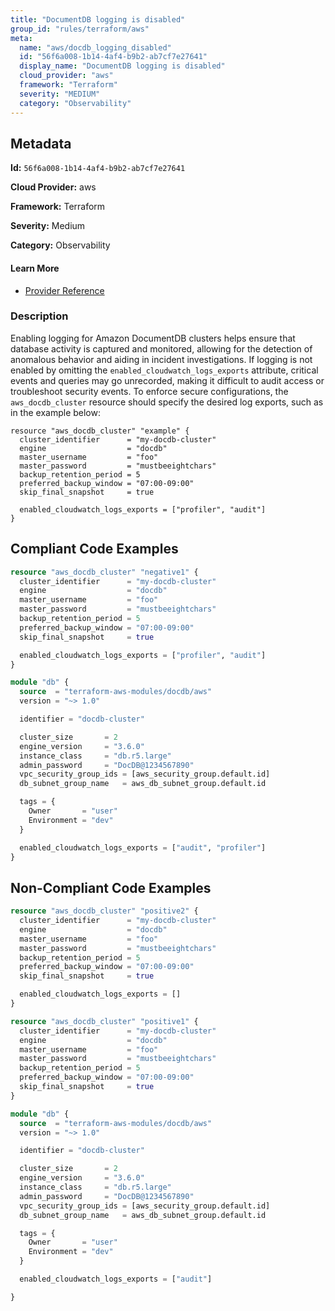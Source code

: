 ```yaml
---
title: "DocumentDB logging is disabled"
group_id: "rules/terraform/aws"
meta:
  name: "aws/docdb_logging_disabled"
  id: "56f6a008-1b14-4af4-b9b2-ab7cf7e27641"
  display_name: "DocumentDB logging is disabled"
  cloud_provider: "aws"
  framework: "Terraform"
  severity: "MEDIUM"
  category: "Observability"
---
```

## Metadata

**Id:** `56f6a008-1b14-4af4-b9b2-ab7cf7e27641`

**Cloud Provider:** aws

**Framework:** Terraform

**Severity:** Medium

**Category:** Observability

#### Learn More

 - [Provider Reference](https://registry.terraform.io/providers/hashicorp/aws/latest/docs/resources/docdb_cluster#enabled_cloudwatch_logs_exports)

### Description

 Enabling logging for Amazon DocumentDB clusters helps ensure that database activity is captured and monitored, allowing for the detection of anomalous behavior and aiding in incident investigations. If logging is not enabled by omitting the `enabled_cloudwatch_logs_exports` attribute, critical events and queries may go unrecorded, making it difficult to audit access or troubleshoot security events. To enforce secure configurations, the `aws_docdb_cluster` resource should specify the desired log exports, such as in the example below:

```
resource "aws_docdb_cluster" "example" {
  cluster_identifier      = "my-docdb-cluster"
  engine                  = "docdb"
  master_username         = "foo"
  master_password         = "mustbeeightchars"
  backup_retention_period = 5
  preferred_backup_window = "07:00-09:00"
  skip_final_snapshot     = true

  enabled_cloudwatch_logs_exports = ["profiler", "audit"]
}
```


## Compliant Code Examples
```terraform
resource "aws_docdb_cluster" "negative1" {
  cluster_identifier      = "my-docdb-cluster"
  engine                  = "docdb"
  master_username         = "foo"
  master_password         = "mustbeeightchars"
  backup_retention_period = 5
  preferred_backup_window = "07:00-09:00"
  skip_final_snapshot     = true

  enabled_cloudwatch_logs_exports = ["profiler", "audit"]
}

```

```terraform
module "db" {
  source  = "terraform-aws-modules/docdb/aws"
  version = "~> 1.0"

  identifier = "docdb-cluster"

  cluster_size       = 2
  engine_version     = "3.6.0"
  instance_class     = "db.r5.large"
  admin_password     = "DocDB@1234567890"
  vpc_security_group_ids = [aws_security_group.default.id]
  db_subnet_group_name   = aws_db_subnet_group.default.id

  tags = {
    Owner       = "user"
    Environment = "dev"
  }

  enabled_cloudwatch_logs_exports = ["audit", "profiler"]
}
```
## Non-Compliant Code Examples
```terraform
resource "aws_docdb_cluster" "positive2" {
  cluster_identifier      = "my-docdb-cluster"
  engine                  = "docdb"
  master_username         = "foo"
  master_password         = "mustbeeightchars"
  backup_retention_period = 5
  preferred_backup_window = "07:00-09:00"
  skip_final_snapshot     = true

  enabled_cloudwatch_logs_exports = []
}

```

```terraform
resource "aws_docdb_cluster" "positive1" {
  cluster_identifier      = "my-docdb-cluster"
  engine                  = "docdb"
  master_username         = "foo"
  master_password         = "mustbeeightchars"
  backup_retention_period = 5
  preferred_backup_window = "07:00-09:00"
  skip_final_snapshot     = true
}

```

```terraform
module "db" {
  source  = "terraform-aws-modules/docdb/aws"
  version = "~> 1.0"

  identifier = "docdb-cluster"

  cluster_size       = 2
  engine_version     = "3.6.0"
  instance_class     = "db.r5.large"
  admin_password     = "DocDB@1234567890"
  vpc_security_group_ids = [aws_security_group.default.id]
  db_subnet_group_name   = aws_db_subnet_group.default.id

  tags = {
    Owner       = "user"
    Environment = "dev"
  }

  enabled_cloudwatch_logs_exports = ["audit"]

}
```